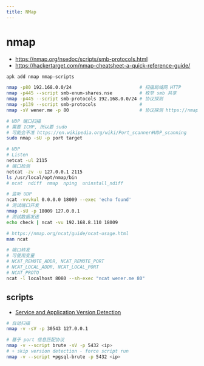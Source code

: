 ```yaml
---
title: NMap
---
```


# nmap

- https://nmap.org/nsedoc/scripts/smb-protocols.html
- https://hackertarget.com/nmap-cheatsheet-a-quick-reference-guide/

```bash
apk add nmap nmap-scripts

nmap -p80 192.168.0.0/24                         # 扫描局域网 HTTP
nmap -p445 --script smb-enum-shares.nse          # 枚举 smb 共享
nmap -p445 --script smb-protocols 192.168.0.0/24 # 协议探测
nmap -p139 --script smb-protocols                #
nmap -sV wener.me -p 80                          # 协议探测 https://nmap.org/book/vscan.html

# UDP 端口扫描
# 需要 ICMP, 所以要 sudo
# 可能会不准 https://en.wikipedia.org/wiki/Port_scanner#UDP_scanning
sudo nmap -sU -p port target

# UDP
# Listen
netcat -ul 2115
# 端口检测
netcat -zv -u 127.0.0.1 2115
ls /usr/local/opt/nmap/bin
# ncat  ndiff  nmap  nping  uninstall_ndiff

# 监听 UDP
ncat -vvvkul 0.0.0.0 18009 --exec 'echo found'
# 测试端口开发
nmap -sU -p 18009 127.0.0.1
# 测试数据发送
echo check | ncat -vu 192.168.8.110 18009

# https://nmap.org/ncat/guide/ncat-usage.html
man ncat

# 端口转发
# 可使用变量
# NCAT_REMOTE_ADDR, NCAT_REMOTE_PORT
# NCAT_LOCAL_ADDR, NCAT_LOCAL_PORT
# NCAT_PROTO
ncat -l localhost 8080 --sh-exec "ncat wener.me 80"
```

## scripts

- [Service and Application Version Detection](https://nmap.org/book/vscan.html)

```bash
# 自动扫描
nmap -v -sV -p 30543 127.0.0.1

# 基于 port 信息匹配协议
nmap -v --script brute -sV -p 5432 <ip>
# + skip version detection - force script run
nmap -v --script +pgsql-brute -p 5432 <ip>
```
